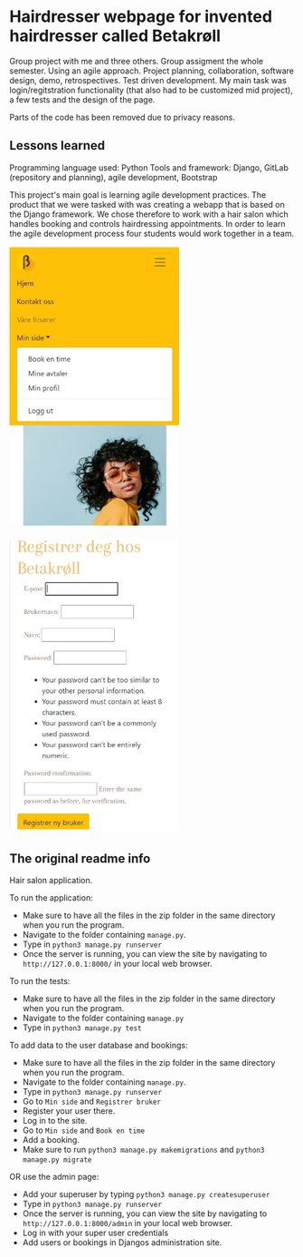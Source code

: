 # Hairdresser webpage for invented hairdresser called Betakrøll

Group project with me and three others. Group assigment the whole semester. Using an agile approach. Project planning, collaboration, software design, demo, retrospectives. Test driven development. My main task was login/regitstration functionality (that also had to be customized mid project), a few tests and the design of the page.

Parts of the code has been removed due to privacy reasons.

## Lessons learned

Programming language used: Python
Tools and framework: Django, GitLab (repository and planning), agile development, Bootstrap

This project's main goal is learning agile development practices. The product that we were tasked with 
was creating a webapp that is based on the Django framework. We chose therefore to work with a hair 
salon which handles booking and controls hairdressing appointments. In order to learn the agile 
development process four students would work together in a team.

<img
  src="/logged_in_menu.jpg"
  alt="Picture of the webpage when logged in"
  title="Logged in menu"
  style="display: inline-block; margin: 2px auto; max-width: 300px">


<img
  src="/register.jpg"
  alt="Picture of the register new user screen"
  title="Register new user"
  style="display: inline-block; margin: 6px auto; max-width: 300px">

## The original readme info

Hair salon application.

To run the application: 

- Make sure to have all the files in the zip folder in the same directory when you run the program.
- Navigate to the folder containing `manage.py`.
- Type in `python3 manage.py runserver`
- Once the server is running, you can view the site by navigating to `http://127.0.0.1:8000/` in your local web browser. 

To run the tests:
- Make sure to have all the files in the zip folder in the same directory when you run the program.
- Navigate to the folder containing `manage.py`
- Type in `python3 manage.py test`

To add data to the user database and bookings:
- Make sure to have all the files in the zip folder in the same directory when you run the program.
- Navigate to the folder containing `manage.py`.
- Type in `python3 manage.py runserver`
- Go to `Min side` and `Registrer bruker`
- Register your user there. 
- Log in to the site.
- Go to `Min side` and `Book en time`
- Add a booking.
- Make sure to run `python3 manage.py makemigrations` and `python3 manage.py migrate`

OR use the admin page:
- Add your superuser by typing `python3 manage.py createsuperuser`
- Type in `python3 manage.py runserver`
- Once the server is running, you can view the site by navigating to `http://127.0.0.1:8000/admin` in your local web browser. 
- Log in with your super user credentials 
- Add users or bookings in Djangos administration site.
